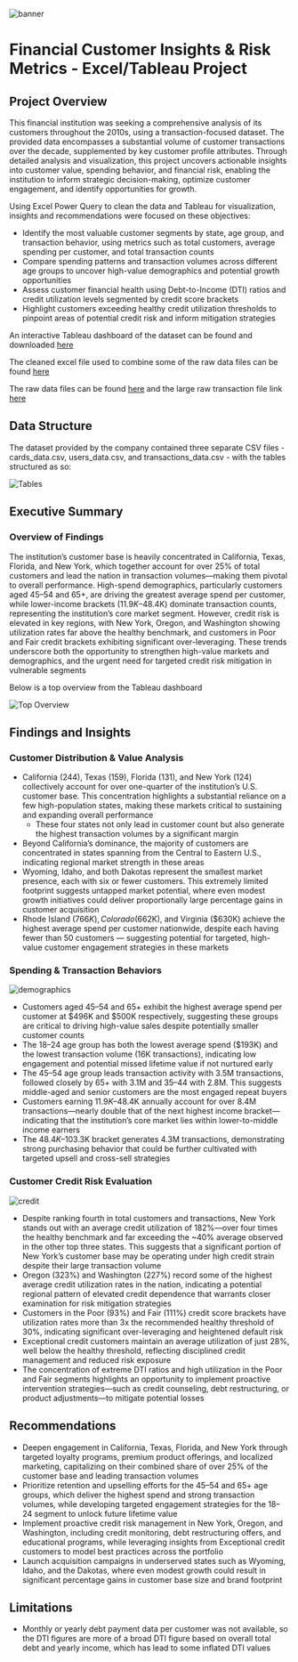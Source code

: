 ![banner](https://github.com/pjmaninang/Financial-Insights-Excel-Tableau-Project/blob/main/bank%20banner%20pic.avif?raw=true)
# Financial Customer Insights & Risk Metrics - Excel/Tableau Project

## Project Overview

This financial institution was seeking a comprehensive analysis of its customers throughout the 2010s, using a transaction-focused dataset. The provided data encompasses a substantial volume of customer transactions over the decade, supplemented by key customer profile attributes. Through detailed analysis and visualization, this project uncovers actionable insights into customer value, spending behavior, and financial risk, enabling the institution to inform strategic decision-making, optimize customer engagement, and identify opportunities for growth.

Using Excel Power Query to clean the data and Tableau for visualization, insights and recommendations were focused on these objectives:

- Identify the most valuable customer segments by state, age group, and transaction behavior, using metrics such as total customers, average spending per customer, and total transaction counts
- Compare spending patterns and transaction volumes across different age groups to uncover high-value demographics and potential growth opportunities
- Assess customer financial health using Debt-to-Income (DTI) ratios and credit utilization levels segmented by credit score brackets
- Highlight customers exceeding healthy credit utilization thresholds to pinpoint areas of potential credit risk and inform mitigation strategies

An interactive Tableau dashboard of the dataset can be found and downloaded [here](https://public.tableau.com/app/profile/pj.maninang/viz/SyntheticFinancialTransactions/FinancialInsightsDashboard)

The cleaned excel file used to combine some of the raw data files can be found [here](https://github.com/pjmaninang/Financial-Insights-Excel-Tableau-Project/blob/main/Power%20Query%20Cleaned%20Data.xlsx)

The raw data files can be found [here](https://github.com/pjmaninang/Financial-Insights-Excel-Tableau-Project/blob/main/raw%20data.zip) and the large raw transaction file link [here](https://github.com/pjmaninang/Financial-Insights-Excel-Tableau-Project/blob/main/transaction_raw_data_link)

## Data Structure

The dataset provided by the company contained three separate CSV files - cards_data.csv, users_data.csv, and transactions_data.csv - with the tables structured as so:

![Tables](https://github.com/pjmaninang/Financial-Insights-Excel-Tableau-Project/blob/main/CSV%20file%20tables.png)

## Executive Summary

### Overview of Findings

The institution’s customer base is heavily concentrated in California, Texas, Florida, and New York, which together account for over 25% of total customers and lead the nation in transaction volumes—making them pivotal to overall performance. High-spend demographics, particularly customers aged 45–54 and 65+, are driving the greatest average spend per customer, while lower-income brackets ($11.9K–$48.4K) dominate transaction counts, representing the institution’s core market segment. However, credit risk is elevated in key regions, with New York, Oregon, and Washington showing utilization rates far above the healthy benchmark, and customers in Poor and Fair credit brackets exhibiting significant over-leveraging. These trends underscore both the opportunity to strengthen high-value markets and demographics, and the urgent need for targeted credit risk mitigation in vulnerable segments

Below is a top overview from the Tableau dashboard

![Top Overview](https://github.com/pjmaninang/Financial-Insights-Excel-Tableau-Project/blob/main/Dashboard%20Overview.png?raw=true)

## Findings and Insights

### Customer Distribution & Value Analysis

- California (244), Texas (159), Florida (131), and New York (124) collectively account for over one-quarter of the institution’s U.S. customer base. This concentration highlights a substantial reliance on a few high-population states, making these markets critical to sustaining and expanding overall performance
  - These four states not only lead in customer count but also generate the highest transaction volumes by a significant margin
- Beyond California’s dominance, the majority of customers are concentrated in states spanning from the Central to Eastern U.S., indicating regional market strength in these areas
- Wyoming, Idaho, and both Dakotas represent the smallest market presence, each with six or fewer customers. This extremely limited footprint suggests untapped market potential, where even modest growth initiatives could deliver proportionally large percentage gains in customer acquisition
- Rhode Island ($766K), Colorado ($662K), and Virginia ($630K) achieve the highest average spend per customer nationwide, despite each having fewer than 50 customers — suggesting potential for targeted, high-value customer engagement strategies in these markets

### Spending & Transaction Behaviors 

![demographics](https://github.com/pjmaninang/Financial-Insights-Excel-Tableau-Project/blob/main/Demographics.png?raw=true)

- Customers aged 45–54 and 65+ exhibit the highest average spend per customer at $496K and $500K respectively, suggesting these groups are critical to driving high-value sales despite potentially smaller customer counts
- The 18–24 age group has both the lowest average spend ($193K) and the lowest transaction volume (16K transactions), indicating low engagement and potential missed lifetime value if not nurtured early
- The 45–54 age group leads transaction activity with 3.5M transactions, followed closely by 65+ with 3.1M and 35–44 with 2.8M. This suggests middle-aged and senior customers are the most engaged repeat buyers
- Customers earning $11.9K–$48.4K annually account for over 8.4M transactions—nearly double that of the next highest income bracket—indicating that the institution’s core market lies within lower-to-middle income earners
- The $48.4K–$103.3K bracket generates 4.3M transactions, demonstrating strong purchasing behavior that could be further cultivated with targeted upsell and cross-sell strategies

### Customer Credit Risk Evaluation

![credit](https://github.com/pjmaninang/Financial-Insights-Excel-Tableau-Project/blob/main/Credit%20Risk.png)

- Despite ranking fourth in total customers and transactions, New York stands out with an average credit utilization of 182%—over four times the healthy benchmark and far exceeding the ~40% average observed in the other top three states. This suggests that a significant portion of New York’s customer base may be operating under high credit strain despite their large transaction volume
- Oregon (323%) and Washington (227%) record some of the highest average credit utilization rates in the nation, indicating a potential regional pattern of elevated credit dependence that warrants closer examination for risk mitigation strategies
- Customers in the Poor (93%) and Fair (111%) credit score brackets have utilization rates more than 3x the recommended healthy threshold of 30%, indicating significant over-leveraging and heightened default risk
- Exceptional credit customers maintain an average utilization of just 28%, well below the healthy threshold, reflecting disciplined credit management and reduced risk exposure
- The concentration of extreme DTI ratios and high utilization in the Poor and Fair segments highlights an opportunity to implement proactive intervention strategies—such as credit counseling, debt restructuring, or product adjustments—to mitigate potential losses


## Recommendations

- Deepen engagement in California, Texas, Florida, and New York through targeted loyalty programs, premium product offerings, and localized marketing, capitalizing on their combined share of over 25% of the customer base and leading transaction volumes
- Prioritize retention and upselling efforts for the 45–54 and 65+ age groups, which deliver the highest spend and strong transaction volumes, while developing targeted engagement strategies for the 18–24 segment to unlock future lifetime value
- Implement proactive credit risk management in New York, Oregon, and Washington, including credit monitoring, debt restructuring offers, and educational programs, while leveraging insights from Exceptional credit customers to model best practices across the portfolio
- Launch acquisition campaigns in underserved states such as Wyoming, Idaho, and the Dakotas, where even modest growth could result in significant percentage gains in customer base size and brand footprint

## Limitations

- Monthly or yearly debt payment data per customer was not available, so the DTI figures are more of a broad DTI figure based on overall total debt and yearly income, which has lead to some inflated DTI values

